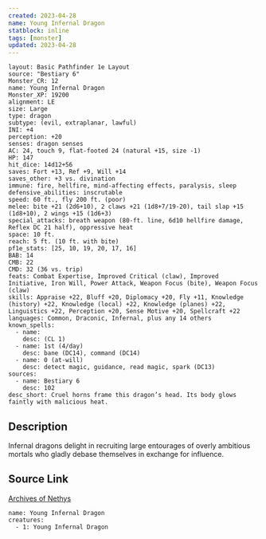 ```yaml
---
created: 2023-04-28
name: Young Infernal Dragon
statblock: inline
tags: [monster]
updated: 2023-04-28
---
```

```statblock
layout: Basic Pathfinder 1e Layout
source: "Bestiary 6"
Monster_CR: 12
name: Young Infernal Dragon
Monster_XP: 19200
alignment: LE
size: Large
type: dragon
subtype: (evil, extraplanar, lawful)
INI: +4
perception: +20
senses: dragon senses
AC: 24, touch 9, flat-footed 24 (natural +15, size -1)
HP: 147
hit_dice: 14d12+56
saves: Fort +13, Ref +9, Will +14
saves_other: +3 vs. divination
immune: fire, hellfire, mind-affecting effects, paralysis, sleep
defensive_abilities: inscrutable
speed: 60 ft., fly 200 ft. (poor)
melee: bite +21 (2d6+10), 2 claws +21 (1d8+7/19-20), tail slap +15 (1d8+10), 2 wings +15 (1d6+3)
special_attacks: breath weapon (80-ft. line, 6d10 hellfire damage, Reflex DC 21 half), oppressive heat
space: 10 ft.
reach: 5 ft. (10 ft. with bite)
pf1e_stats: [25, 10, 19, 20, 17, 16]
BAB: 14
CMB: 22
CMD: 32 (36 vs. trip)
feats: Combat Expertise, Improved Critical (claw), Improved Initiative, Iron Will, Power Attack, Weapon Focus (bite), Weapon Focus (claw)
skills: Appraise +22, Bluff +20, Diplomacy +20, Fly +11, Knowledge (history) +22, Knowledge (local) +22, Knowledge (planes) +22, Linguistics +22, Perception +20, Sense Motive +20, Spellcraft +22
languages: Common, Draconic, Infernal, plus any 14 others
known_spells:
  - name:
    desc: (CL 1)
  - name: 1st (4/day)
    desc: bane (DC14), command (DC14)
  - name: 0 (at-will)
    desc: detect magic, guidance, read magic, spark (DC13)
sources:
  - name: Bestiary 6
    desc: 102
desc_short: Cruel horns frame this dragon’s head. Its body glows faintly with malicious heat.
```
## Description
Infernal dragons delight in recruiting large entourages of overly ambitious mortals who gladly debase themselves in exchange for influence.
## Source Link
[Archives of Nethys](https://aonprd.com/MonsterDisplay.aspx?ItemName=Young%20Infernal%20Dragon)
```encounter-table
name: Young Infernal Dragon
creatures:
  - 1: Young Infernal Dragon
```
